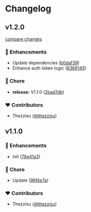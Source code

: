 # Changelog


## v1.2.0

[compare changes](https://github.com/fedstack-org/uaaa-nuxt/compare/v1.1.0...v1.2.0)

### 🚀 Enhancements

- Update dependencies ([b0daf39](https://github.com/fedstack-org/uaaa-nuxt/commit/b0daf39))
- Enhance auth token logic ([8366145](https://github.com/fedstack-org/uaaa-nuxt/commit/8366145))

### 🏡 Chore

- **release:** V1.1.0 ([2bad7db](https://github.com/fedstack-org/uaaa-nuxt/commit/2bad7db))

### ❤️ Contributors

- Thezzisu ([@thezzisu](https://github.com/thezzisu))

## v1.1.0


### 🚀 Enhancements

- Init ([76e41a3](https://github.com/fedstack-org/uaaa-nuxt/commit/76e41a3))

### 🏡 Chore

- Update ([96f4e7a](https://github.com/fedstack-org/uaaa-nuxt/commit/96f4e7a))

### ❤️ Contributors

- Thezzisu ([@thezzisu](https://github.com/thezzisu))

